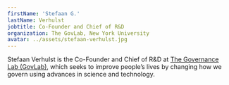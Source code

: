 ```yaml
---
firstName: 'Stefaan G.'
lastName: Verhulst
jobtitle: Co-Founder and Chief of R&D
organization: The GovLab, New York University
avatar: ../assets/stefaan-verhulst.jpg
---
```


Stefaan Verhulst is the Co-Founder and Chief of R&D at
[The Governance Lab (GovLab)](http://www.thegovlab.org/), which seeks to improve
people’s lives by changing how we govern using advances in science and
technology.
